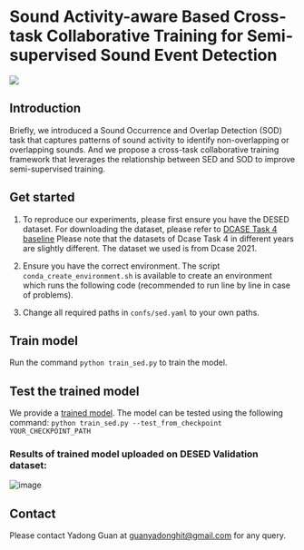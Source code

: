 # Sound Activity-aware Based Cross-task Collaborative Training for Semi-supervised Sound Event Detection

![](https://img.shields.io/badge/license-MIT-green)

## Introduction

 Briefly, we introduced a Sound Occurrence and Overlap Detection (SOD) task that captures patterns of sound activity to identify non-overlapping or overlapping sounds. And we propose a cross-task collaborative training framework that leverages the relationship between SED and SOD to improve semi-supervised training.


## Get started


1. To reproduce our experiments, please first ensure you have the DESED dataset. For downloading the dataset, please refer to 
[DCASE Task 4 baseline](https://github.com/DCASE-REPO/DESED_task/tree/master/recipes/dcase2023_task4_baseline) Please note that the datasets of Dcase Task 4 in different years are slightly different. The dataset we used is from Dcase 2021.

2. Ensure you have the correct environment. The script `conda_create_environment.sh` is available to create an environment which runs the following code (recommended to run line by line in case of problems).

3. Change all required paths in `confs/sed.yaml` to your own paths.


## Train model

Run the command `python train_sed.py`  to train the model. 

## Test the trained model

We provide a [trained model](https://drive.google.com/file/d/1YSebKJ6gbGAri3wXPNEUHW2rKRGMg2nY/view?usp=sharing). The model can be tested using the following command: `python train_sed.py --test_from_checkpoint YOUR_CHECKPOINT_PATH`

### Results of trained model uploaded on DESED Validation dataset:

![image](https://github.com/guanyadong/cross_task_training_sed/assets/49951184/67637018-41c3-4176-ab2e-265fe22b67f0)


## Contact

Please contact Yadong Guan at guanyadonghit@gmail.com for any query.
